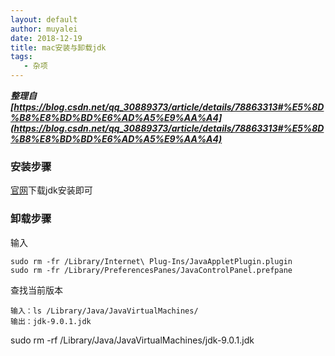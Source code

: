```yaml
---
layout: default
author: muyalei
date: 2018-12-19
title: mac安装与卸载jdk
tags:
   - 杂项
---
```



***整理自[https://blog.csdn.net/qq_30889373/article/details/78863313#%E5%8D%B8%E8%BD%BD%E6%AD%A5%E9%AA%A4](https://blog.csdn.net/qq_30889373/article/details/78863313#%E5%8D%B8%E8%BD%BD%E6%AD%A5%E9%AA%A4)***

### 安装步骤

[官网](https://www.oracle.com/technetwork/java/javase/downloads/index.html)下载jdk安装即可

### 卸载步骤

输入 
```
sudo rm -fr /Library/Internet\ Plug-Ins/JavaAppletPlugin.plugin 
sudo rm -fr /Library/PreferencesPanes/JavaControlPanel.prefpane
```

查找当前版本 
```
输入：ls /Library/Java/JavaVirtualMachines/ 
输出：jdk-9.0.1.jdk
```

sudo rm -rf /Library/Java/JavaVirtualMachines/jdk-9.0.1.jdk
